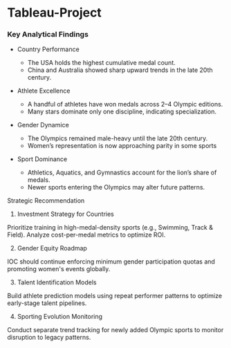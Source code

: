 # Tableau-Project

### Key Analytical Findings 

* Country Performance
  - The USA holds the highest cumulative medal count.
  - China and Australia showed sharp upward trends in the late 20th century. 

* Athlete Excellence
  - A handful of athletes have won medals across 2–4 Olympic editions.
  - Many stars dominate only one discipline, indicating specialization. 

* Gender Dynamice
  - The Olympics remained male-heavy until the late 20th century.
  - Women’s representation is now approaching parity in some sports

* Sport Dominance
  - Athletics, Aquatics, and Gymnastics account for the lion’s share of medals.
  - Newer sports entering the Olympics may alter future patterns.

Strategic Recommendation 

1. Investment Strategy for Countries  

Prioritize training in high-medal-density sports (e.g., Swimming, Track & Field). Analyze cost-per-medal metrics to optimize ROI. 

2. Gender Equity Roadmap 

 IOC should continue enforcing minimum gender participation quotas and promoting women's events globally.  

3. Talent Identification Models  

Build athlete prediction models using repeat performer patterns to optimize early-stage talent pipelines.  

4. Sporting Evolution Monitoring  

Conduct separate trend tracking for newly added Olympic sports to monitor disruption to legacy patterns.
